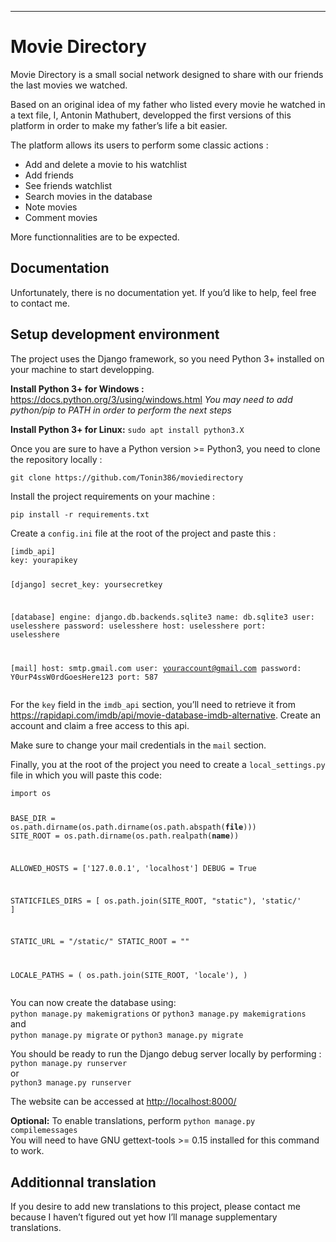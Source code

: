 ---

<h1 id="movie-directory">Movie Directory</h1>
<p>Movie Directory is a small social network designed to share with our friends the last movies we watched.</p>
<p>Based on an original idea of my father who listed every movie he watched in a text file, I, Antonin Mathubert, developped the first versions of this platform in order to make my father’s life a bit easier.</p>
<p>The platform allows its users to perform some classic actions :</p>
<ul>
<li>Add and delete a movie to his watchlist</li>
<li>Add friends</li>
<li>See friends watchlist</li>
<li>Search movies in the database</li>
<li>Note movies</li>
<li>Comment movies</li>
</ul>
<p>More functionnalities are to be expected.</p>
<h2 id="documentation">Documentation</h2>
<p>Unfortunately, there is no documentation yet. If you’d like to help, feel free to contact me.</p>
<h2 id="setup-development-environment">Setup development environment</h2>
<p>The project uses the Django framework, so you need Python 3+ installed on your machine to start developping.</p>
<p><strong>Install Python 3+ for Windows :</strong> <a href="https://docs.python.org/3/using/windows.html">https://docs.python.org/3/using/windows.html</a> <em>You may need to add python/pip to PATH in order to perform the next steps</em></p>
<p><strong>Install Python 3+ for Linux:</strong> <code>sudo apt install python3.X</code></p>
<p>Once you are sure to have a Python version &gt;= Python3, you need to clone the repository locally :</p>
<p><code>git clone https://github.com/Tonin386/moviedirectory</code></p>
<p>Install the project requirements on your machine :</p>
<p><code>pip install -r requirements.txt</code></p>
<p>Create a <code>config.ini</code> file at the root of the project and paste this :</p>
<pre><code>[imdb_api]
key: yourapikey

[django]
secret_key: yoursecretkey

[database]
engine: django.db.backends.sqlite3
name: db.sqlite3
user: uselesshere
password: uselesshere
host: uselesshere
port: uselesshere

[mail]
host: smtp.gmail.com
user: youraccount@gmail.com
password: Y0urP4ssW0rdGoesHere123
port: 587
</code></pre>
<p>For the <code>key</code> field in the <code>imdb_api</code> section, you’ll need to retrieve it from <a href="https://rapidapi.com/imdb/api/movie-database-imdb-alternative">https://rapidapi.com/imdb/api/movie-database-imdb-alternative</a>. Create an account and claim a free access to this api.</p>
<p>Make sure to change your mail credentials in the <code>mail</code> section.</p>
<p>Finally, you at the root of the project you need to create a <code>local_settings.py</code> file in which you will paste this code:</p>
<pre><code>import os

BASE_DIR = os.path.dirname(os.path.dirname(os.path.abspath(__file__)))
SITE_ROOT = os.path.dirname(os.path.realpath(__name__))

ALLOWED_HOSTS = ['127.0.0.1', 'localhost']
DEBUG = True

STATICFILES_DIRS = [
    os.path.join(SITE_ROOT, "static"),
    'static/'
]

STATIC_URL = "/static/"
STATIC_ROOT = ""

LOCALE_PATHS = ( os.path.join(SITE_ROOT, 'locale'), )
</code></pre>
<p>You can now create the database using:<br>
<code>python manage.py makemigrations</code> or <code>python3 manage.py makemigrations</code><br>
and<br>
<code>python manage.py migrate</code> or <code>python3 manage.py migrate</code></p>
<p>You should be ready to run the Django debug server locally by performing :<br>
<code>python manage.py runserver</code><br>
or<br>
<code>python3 manage.py runserver</code></p>
<p>The website can be accessed at <a href="http://localhost:8000/">http://localhost:8000/</a></p>
<p><strong>Optional:</strong> To enable translations, perform <code>python manage.py compilemessages</code><br>
You will need to have GNU gettext-tools &gt;= 0.15 installed for this command to work.</p>
<h2 id="additionnal-translation">Additionnal translation</h2>
<p>If you desire to add new translations to this project, please contact me because I haven’t figured out yet how I’ll manage supplementary translations.</p>

<!--stackedit_data:
eyJoaXN0b3J5IjpbODcwNDg5MTFdfQ==
-->